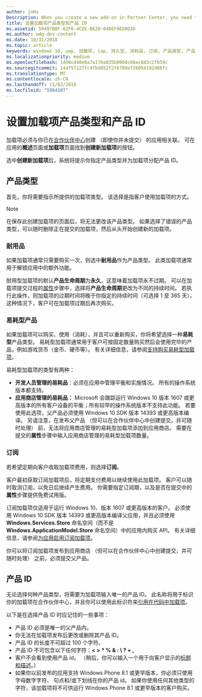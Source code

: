 ```yaml
---
author: jnHs
Description: When you create a new add-on in Partner Center, you need to specify a product type and assign it a product ID.
title: 设置加载项产品类型和产品 ID
ms.assetid: 59497B0F-82F0-4CEE-B628-040EF9ED8D3D
ms.author: wdg-dev-content
ms.date: 10/31/2018
ms.topic: article
keywords: windows 10, uwp, 加载项, iap, 持久型, 消耗品, 订阅, 产品类型, 产品 ID, 应用内购买, 应用内产品
ms.localizationpriority: medium
ms.openlocfilehash: 14d0cd40e0a7a170a835b000dc66ec683c2fb59c
ms.sourcegitcommit: 144f5f127fc4fbd852f2f6780ef26054192d68fc
ms.translationtype: MT
ms.contentlocale: zh-CN
ms.lasthandoff: 11/02/2018
ms.locfileid: "5984107"
---
```

# <a name="set-your-add-on-product-type-and-product-id"></a>设置加载项产品类型和产品 ID

加载项必须与你已在[合作伙伴中心](https://partner.microsoft.com/dashboard)创建 （即使你并未提交） 的应用相关联。 可在应用的**概述**页面或**加载项**页面找到**创建新加载项**的按钮。

选中**创建新加载项**后，系统将提示你指定产品类型并为加载项分配产品 ID。

## <a name="product-type"></a>产品类型

首先，你将需要指示所提供的加载项类型。 该选择是指客户使用加载项的方式。

> [!NOTE]
> 在保存此创建加载项的页面后，将无法更改该产品类型。 如果选择了错误的产品类型，可以随时删除正在提交的加载项，然后从头开始创建新的加载项。

<span id="durable" />

### <a name="durable"></a>耐用品

如果加载项通常只需要购买一次，则选中**耐用品**作为产品类型。 此类加载项通常用于解锁应用中的额外功能。

耐用型加载项的默认**产品生命周期**为**永久**，这意味着加载项永不过期。 可以在加载项提交过程的[属性](enter-add-on-properties.md)步骤中，选择将**产品生命周期**更改为不同的持续时间。 若执行此操作，则加载项的过期时间将晚于你指定的持续时间（可选择 1 至 365 天），这种情况下，客户可在加载项过期后再次购买。

### <a name="consumable"></a>易耗型产品

如果加载项可以购买、使用（消耗），并且可以重新购买，你将希望选择一种**易耗型**产品类型。 易耗型加载项通常用于客户可按固定数量购买然后会使用完毕的产品，例如游戏货币（金币、硬币等）。 有关详细信息，请参阅[支持购买易耗型加载项](../monetize/enable-consumable-add-on-purchases.md)。

易耗型加载项的类型有两种：
- **开发人员管理的易耗品**：必须在应用中管理平衡和实施情况。 所有的操作系统版本都支持。
- **应用商店管理的易耗品：** Microsoft 会跟踪运行 Windows 10 版本 1607 或更高版本的所有客户设备的平衡；所有较早的操作系统版本不支持此功能。 若要使用此选项，父产品必须使用 Windows 10 SDK 版本 14393 或更高版本编译。 另请注意，在发布父产品 （但可以在合作伙伴中心中创建提交，并可随时处理） 前，无法将应用商店管理的易耗型加载项添加到应用商店。 需要在提交的**属性**步骤中输入应用商店管理的易耗型加载项数量。

### <a name="subscription"></a>订阅

若希望定期向客户收取加载项费用，则选择**订阅**。

客户最初获取订阅加载项后，将定期支付费用以继续使用此加载项。 客户可以随时取消订阅，以免日后继续产生费用。 你需要指定订阅期，以及是否在提交中的**属性**步骤提供免费试用版。

订阅加载项仅适用于运行 Windows 10、版本 1607 或更高版本的客户。 必须使用 Windows 10 SDK 版本 14393 或更高版本编译父应用，并且必须使用 **Windows.Services.Store** 命名空间（而不是 **Windows.ApplicationModel.Store** 命名空间）中的应用内购买 API。 有关详细信息，请参阅[为应用启用订阅加载项](../monetize/enable-subscription-add-ons-for-your-app.md)。

你可以将订阅加载项发布到应用商店 （但可以在合作伙伴中心中创建提交，并可随时处理） 之前，必须提交父产品。

## <a name="product-id"></a>产品 ID

无论选择何种产品类型，将需要为加载项输入唯一的产品 ID。 此名称将用于标识你的加载项在合作伙伴中心，并且你可以使用此标识符来[引用在代码中加载项](../monetize/in-app-purchases-and-trials.md#how-to-use-product-ids-for-add-ons-in-your-code)。

以下是在选择产品 ID 时应记住的一些事项：

-   产品 ID 必须是唯一的父产品内。
-   你无法在加载项发布后更改或删除其产品 ID。
-   产品 ID 的长度不可超过 100 个字符。
-   产品 ID 不可包含以下任何字符：**&lt; &gt; \* % & : \\ ? + ,**
-   客户不会看到使用产品 id。 （稍后，你可以输入一个用于向客户显示的[标题和描述](create-add-on-descriptions.md)。）
-   如果你以前发布的应用支持 Windows Phone 8.1 或更早版本，你必须只使用字母数字字符、 句点和/或下划线在你的产品 id。 如果你使用任何其他类型的字符，该加载项将不可供运行 Windows Phone 8.1 或更早版本的客户购买。

 
